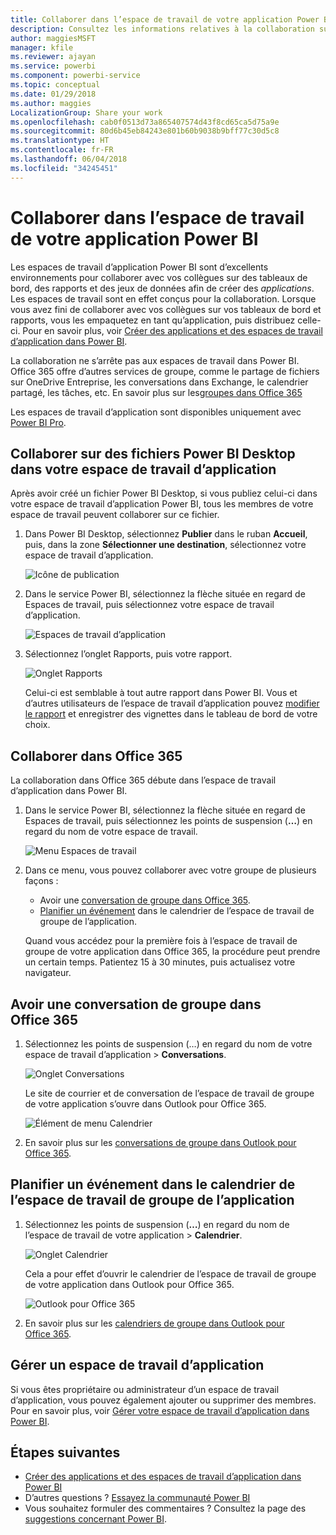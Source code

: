 ```yaml
---
title: Collaborer dans l’espace de travail de votre application Power BI
description: Consultez les informations relatives à la collaboration sur des fichiers Power BI Desktop dans votre espace de travail d’application et avec des services Office 365 tels que le partage de fichiers sur OneDrive Entreprise, les conversations dans Exchange, le calendrier et les tâches.
author: maggiesMSFT
manager: kfile
ms.reviewer: ajayan
ms.service: powerbi
ms.component: powerbi-service
ms.topic: conceptual
ms.date: 01/29/2018
ms.author: maggies
LocalizationGroup: Share your work
ms.openlocfilehash: cab0f0513d73a865407574d43f8cd65ca5d75a9e
ms.sourcegitcommit: 80d6b45eb84243e801b60b9038b9bff77c30d5c8
ms.translationtype: HT
ms.contentlocale: fr-FR
ms.lasthandoff: 06/04/2018
ms.locfileid: "34245451"
---
```

# <a name="collaborate-in-your-power-bi-app-workspace"></a>Collaborer dans l’espace de travail de votre application Power BI
Les espaces de travail d’application Power BI sont d’excellents environnements pour collaborer avec vos collègues sur des tableaux de bord, des rapports et des jeux de données afin de créer des *applications*. Les espaces de travail sont en effet conçus pour la collaboration. Lorsque vous avez fini de collaborer avec vos collègues sur vos tableaux de bord et rapports, vous les empaquetez en tant qu’application, puis distribuez celle-ci. Pour en savoir plus, voir [Créer des applications et des espaces de travail d’application dans Power BI](service-create-distribute-apps.md). 

La collaboration ne s’arrête pas aux espaces de travail dans Power BI. Office 365 offre d’autres services de groupe, comme le partage de fichiers sur OneDrive Entreprise, les conversations dans Exchange, le calendrier partagé, les tâches, etc. En savoir plus sur les[groupes dans Office 365](https://support.office.com/article/Create-a-group-in-Office-365-7124dc4c-1de9-40d4-b096-e8add19209e9)

Les espaces de travail d’application sont disponibles uniquement avec [Power BI Pro](service-free-vs-pro.md).

## <a name="collaborate-on-power-bi-desktop-files-in-your-app-workspace"></a>Collaborer sur des fichiers Power BI Desktop dans votre espace de travail d’application
Après avoir créé un fichier Power BI Desktop, si vous publiez celui-ci dans votre espace de travail d’application Power BI, tous les membres de votre espace de travail peuvent collaborer sur ce fichier.

1. Dans Power BI Desktop, sélectionnez **Publier** dans le ruban **Accueil**, puis, dans la zone **Sélectionner une destination**, sélectionnez votre espace de travail d’application.
   
    ![Icône de publication](media/service-collaborate-power-bi-workspace/power-bi-group-publish-pbix.png)
2. Dans le service Power BI, sélectionnez la flèche située en regard de Espaces de travail, puis sélectionnez votre espace de travail d’application.
   
    ![Espaces de travail d’application](media/service-collaborate-power-bi-workspace/power-bi-workspace-nav-arrow.png)
3. Sélectionnez l’onglet Rapports, puis votre rapport.
   
    ![Onglet Rapports](media/service-collaborate-power-bi-workspace/power-bi-workspace-report.png)
   
    Celui-ci est semblable à tout autre rapport dans Power BI. Vous et d’autres utilisateurs de l’espace de travail d’application pouvez [modifier le rapport](service-reports.md) et enregistrer des vignettes dans le tableau de bord de votre choix.

## <a name="collaborate-in-office-365"></a>Collaborer dans Office 365
La collaboration dans Office 365 débute dans l’espace de travail d’application dans Power BI.

1. Dans le service Power BI, sélectionnez la flèche située en regard de Espaces de travail, puis sélectionnez les points de suspension (**…**) en regard du nom de votre espace de travail. 
   
   ![Menu Espaces de travail](media/service-collaborate-power-bi-workspace/power-bi-app-ellipsis.png)
2. Dans ce menu, vous pouvez collaborer avec votre groupe de plusieurs façons : 
   
   * Avoir une [conversation de groupe dans Office 365](service-collaborate-power-bi-workspace.md#have-a-group-conversation-in-office-365).
   * [Planifier un événement](service-collaborate-power-bi-workspace.md#schedule-an-event-on-the-group-workspace-calendar) dans le calendrier de l’espace de travail de groupe de l’application.
   
   Quand vous accédez pour la première fois à l’espace de travail de groupe de votre application dans Office 365, la procédure peut prendre un certain temps. Patientez 15 à 30 minutes, puis actualisez votre navigateur.

## <a name="have-a-group-conversation-in-office-365"></a>Avoir une conversation de groupe dans Office 365
1. Sélectionnez les points de suspension (…) en regard du nom de votre espace de travail d’application \> **Conversations**. 
   
    ![Onglet Conversations](media/service-collaborate-power-bi-workspace/power-bi-app-ellipsis.png)
   
   Le site de courrier et de conversation de l’espace de travail de groupe de votre application s’ouvre dans Outlook pour Office 365.
   
   ![Élément de menu Calendrier](media/service-collaborate-power-bi-workspace/pbi_grps_o365convo.png)
2. En savoir plus sur les [conversations de groupe dans Outlook pour Office 365](https://support.office.com/Article/Have-a-group-conversation-a0482e24-a769-4e39-a5ba-a7c56e828b22).

## <a name="schedule-an-event-on-the-apps-group-workspace-calendar"></a>Planifier un événement dans le calendrier de l’espace de travail de groupe de l’application
1. Sélectionnez les points de suspension (**…**) en regard du nom de l’espace de travail de votre application \> **Calendrier**. 
   
   ![Onglet Calendrier](media/service-collaborate-power-bi-workspace/power-bi-app-ellipsis.png)
   
   Cela a pour effet d’ouvrir le calendrier de l’espace de travail de groupe de votre application dans Outlook pour Office 365.
   
   ![Outlook pour Office 365](media/service-collaborate-power-bi-workspace/pbi_grps_o365_calendar.png)
2. En savoir plus sur les [calendriers de groupe dans Outlook pour Office 365](https://support.office.com/Article/Add-edit-and-subscribe-to-group-events-0cf1ad68-1034-4306-b367-d75e9818376a).

## <a name="manage-an-app-workspace"></a>Gérer un espace de travail d’application
Si vous êtes propriétaire ou administrateur d’un espace de travail d’application, vous pouvez également ajouter ou supprimer des membres. Pour en savoir plus, voir [Gérer votre espace de travail d’application dans Power BI](service-manage-app-workspace-in-power-bi-and-office-365.md).

## <a name="next-steps"></a>Étapes suivantes
* [Créer des applications et des espaces de travail d’application dans Power BI](service-create-distribute-apps.md)
* D’autres questions ? [Essayez la communauté Power BI](http://community.powerbi.com/)
* Vous souhaitez formuler des commentaires ? Consultez la page des [suggestions concernant Power BI](https://ideas.powerbi.com/forums/265200-power-bi).

